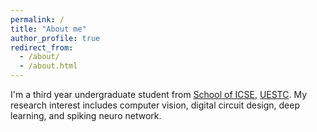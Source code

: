 ```yaml
---
permalink: /
title: "About me"
author_profile: true
redirect_from: 
  - /about/
  - /about.html
---
```


I'm a third year undergraduate student from [School of ICSE](https://icse.uestc.edu.cn/), [UESTC](https://www.uestc.edu.cn/). My research interest includes computer vision, digital circuit design, deep learning, and spiking neuro network.
